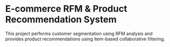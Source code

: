 # E-commerce RFM & Product Recommendation System
This project performs customer segmentation using RFM analysis and provides product recommendations using item-based collaborative filtering.
